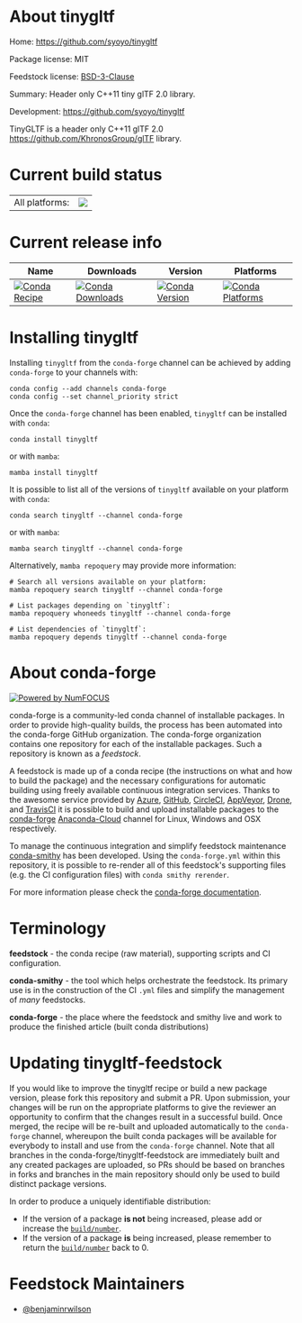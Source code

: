 About tinygltf
==============

Home: https://github.com/syoyo/tinygltf

Package license: MIT

Feedstock license: [BSD-3-Clause](https://github.com/conda-forge/tinygltf-feedstock/blob/main/LICENSE.txt)

Summary: Header only C++11 tiny glTF 2.0 library.

Development: https://github.com/syoyo/tinygltf

TinyGLTF is a header only C++11 glTF 2.0 https://github.com/KhronosGroup/glTF library.


Current build status
====================


<table><tr><td>All platforms:</td>
    <td>
      <a href="https://dev.azure.com/conda-forge/feedstock-builds/_build/latest?definitionId=13010&branchName=main">
        <img src="https://dev.azure.com/conda-forge/feedstock-builds/_apis/build/status/tinygltf-feedstock?branchName=main">
      </a>
    </td>
  </tr>
</table>

Current release info
====================

| Name | Downloads | Version | Platforms |
| --- | --- | --- | --- |
| [![Conda Recipe](https://img.shields.io/badge/recipe-tinygltf-green.svg)](https://anaconda.org/conda-forge/tinygltf) | [![Conda Downloads](https://img.shields.io/conda/dn/conda-forge/tinygltf.svg)](https://anaconda.org/conda-forge/tinygltf) | [![Conda Version](https://img.shields.io/conda/vn/conda-forge/tinygltf.svg)](https://anaconda.org/conda-forge/tinygltf) | [![Conda Platforms](https://img.shields.io/conda/pn/conda-forge/tinygltf.svg)](https://anaconda.org/conda-forge/tinygltf) |

Installing tinygltf
===================

Installing `tinygltf` from the `conda-forge` channel can be achieved by adding `conda-forge` to your channels with:

```
conda config --add channels conda-forge
conda config --set channel_priority strict
```

Once the `conda-forge` channel has been enabled, `tinygltf` can be installed with `conda`:

```
conda install tinygltf
```

or with `mamba`:

```
mamba install tinygltf
```

It is possible to list all of the versions of `tinygltf` available on your platform with `conda`:

```
conda search tinygltf --channel conda-forge
```

or with `mamba`:

```
mamba search tinygltf --channel conda-forge
```

Alternatively, `mamba repoquery` may provide more information:

```
# Search all versions available on your platform:
mamba repoquery search tinygltf --channel conda-forge

# List packages depending on `tinygltf`:
mamba repoquery whoneeds tinygltf --channel conda-forge

# List dependencies of `tinygltf`:
mamba repoquery depends tinygltf --channel conda-forge
```


About conda-forge
=================

[![Powered by
NumFOCUS](https://img.shields.io/badge/powered%20by-NumFOCUS-orange.svg?style=flat&colorA=E1523D&colorB=007D8A)](https://numfocus.org)

conda-forge is a community-led conda channel of installable packages.
In order to provide high-quality builds, the process has been automated into the
conda-forge GitHub organization. The conda-forge organization contains one repository
for each of the installable packages. Such a repository is known as a *feedstock*.

A feedstock is made up of a conda recipe (the instructions on what and how to build
the package) and the necessary configurations for automatic building using freely
available continuous integration services. Thanks to the awesome service provided by
[Azure](https://azure.microsoft.com/en-us/services/devops/), [GitHub](https://github.com/),
[CircleCI](https://circleci.com/), [AppVeyor](https://www.appveyor.com/),
[Drone](https://cloud.drone.io/welcome), and [TravisCI](https://travis-ci.com/)
it is possible to build and upload installable packages to the
[conda-forge](https://anaconda.org/conda-forge) [Anaconda-Cloud](https://anaconda.org/)
channel for Linux, Windows and OSX respectively.

To manage the continuous integration and simplify feedstock maintenance
[conda-smithy](https://github.com/conda-forge/conda-smithy) has been developed.
Using the ``conda-forge.yml`` within this repository, it is possible to re-render all of
this feedstock's supporting files (e.g. the CI configuration files) with ``conda smithy rerender``.

For more information please check the [conda-forge documentation](https://conda-forge.org/docs/).

Terminology
===========

**feedstock** - the conda recipe (raw material), supporting scripts and CI configuration.

**conda-smithy** - the tool which helps orchestrate the feedstock.
                   Its primary use is in the construction of the CI ``.yml`` files
                   and simplify the management of *many* feedstocks.

**conda-forge** - the place where the feedstock and smithy live and work to
                  produce the finished article (built conda distributions)


Updating tinygltf-feedstock
===========================

If you would like to improve the tinygltf recipe or build a new
package version, please fork this repository and submit a PR. Upon submission,
your changes will be run on the appropriate platforms to give the reviewer an
opportunity to confirm that the changes result in a successful build. Once
merged, the recipe will be re-built and uploaded automatically to the
`conda-forge` channel, whereupon the built conda packages will be available for
everybody to install and use from the `conda-forge` channel.
Note that all branches in the conda-forge/tinygltf-feedstock are
immediately built and any created packages are uploaded, so PRs should be based
on branches in forks and branches in the main repository should only be used to
build distinct package versions.

In order to produce a uniquely identifiable distribution:
 * If the version of a package **is not** being increased, please add or increase
   the [``build/number``](https://docs.conda.io/projects/conda-build/en/latest/resources/define-metadata.html#build-number-and-string).
 * If the version of a package **is** being increased, please remember to return
   the [``build/number``](https://docs.conda.io/projects/conda-build/en/latest/resources/define-metadata.html#build-number-and-string)
   back to 0.

Feedstock Maintainers
=====================

* [@benjaminrwilson](https://github.com/benjaminrwilson/)

